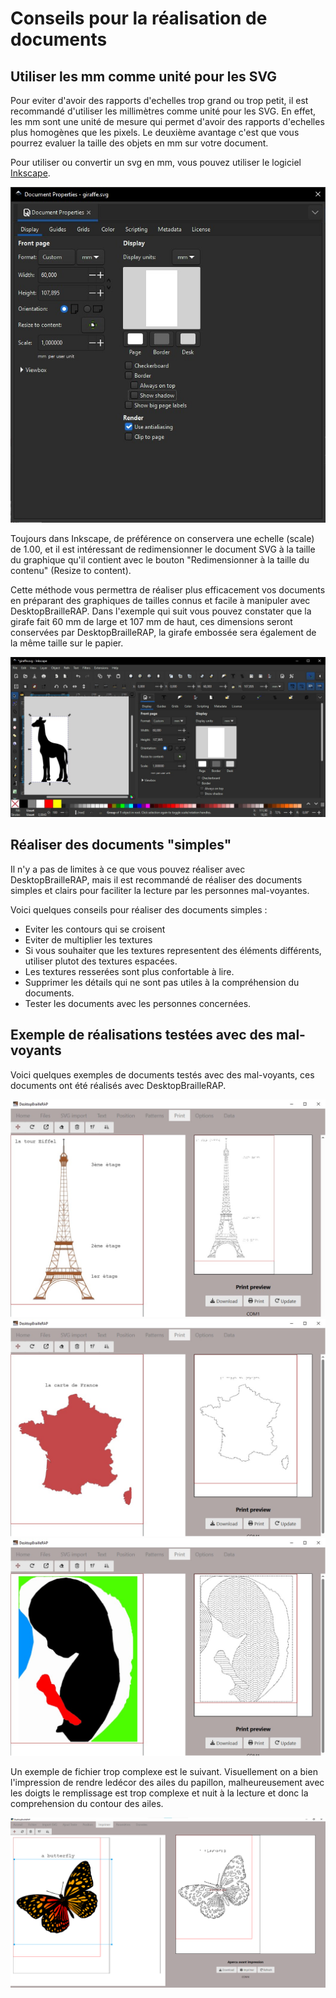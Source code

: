 # Conseils pour la réalisation de documents

## Utiliser les mm comme unité pour les SVG

Pour eviter d'avoir des rapports d'echelles trop grand ou trop petit, il est recommandé d'utiliser les millimètres comme unité pour les SVG. En effet, les mm sont une unité de mesure qui permet d'avoir des rapports d'echelles plus homogènes que les pixels. Le deuxième avantage c'est que vous pourrez evaluer la taille des objets en mm sur votre document.

Pour utiliser ou convertir un svg en mm, vous pouvez utiliser le logiciel [Inkscape](https://inkscape.org).

![Formulaire de configuration des unités dans Inkscape](IMG/inkscape1.jpg)

Toujours dans Inkscape, de préférence on conservera une echelle (scale) de 1.00, et il est intéressant de redimensionner le document SVG à la taille du graphique qu'il contient avec le bouton "Redimensionner à la taille du contenu" (Resize to content).

Cette méthode vous permettra de réaliser plus efficacement vos documents en préparant des graphiques de tailles connus et facile à manipuler avec DesktopBrailleRAP. Dans l'exemple qui suit vous pouvez constater que la girafe fait 60 mm de large et 107 mm de haut, ces dimensions seront conservées par DesktopBrailleRAP, la girafe embossée sera également de la même taille sur le papier.

![Exemple de graphique](./IMG/insckape2.svg.jpg)

## Réaliser des documents "simples"

Il n'y a pas de limites à ce que vous pouvez réaliser avec DesktopBrailleRAP, mais il est recommandé de réaliser des documents simples et clairs pour faciliter la lecture par les personnes mal-voyantes. 

Voici quelques conseils pour réaliser des documents simples :
- Eviter les contours qui se croisent
- Eviter de multiplier les textures
- Si vous souhaiter que les textures representent des éléments différents, utiliser plutot des textures espacées. 
- Les textures resserées sont plus confortable à lire.
- Supprimer les détails qui ne sont pas utiles à la compréhension du documents.
- Tester les documents avec les personnes concernées.

## Exemple de réalisations testées avec des mal-voyants

Voici quelques exemples de documents testés avec des mal-voyants, ces documents ont été réalisés avec DesktopBrailleRAP.

![Capture d'écran de l'application avec une tour eiffel](IMG/eiffel.jpg)
![Capture d'écran de l'application avec une carte de France](IMG/francemap.jpg)
![Capture d'écran de l'application avec une echographie](IMG/echographie.jpg)

Un exemple de fichier trop complexe est le suivant. Visuellement on a bien l'impression de rendre ledécor des ailes du papillon, malheureusement avec les doigts le remplissage est trop complexe et nuit à la lecture et donc la comprehension du contour des ailes.

![Capture d'écran de l'application avec un papillon](IMG/desktopbrap3.png)